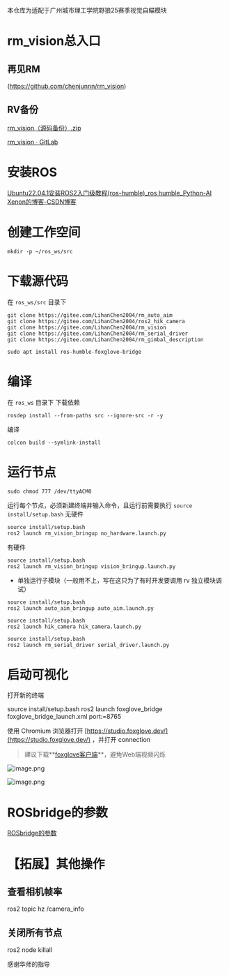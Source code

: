 本仓库为适配于广州城市理工学院野狼25赛季视觉自瞄模块
# rm_vision总入口

  ## 再见RM
(https://github.com/chenjunnn/rm_vision)


  ## RV备份

  [rm_vision（源码备份）.zip](https://flowus.cn/preview/85b124e5-8c88-4ed6-9088-8142ce4248f9)

  [rm_vision · GitLab](https://gitlab.com/rm_vision)


# 安装ROS

  [Ubuntu22.04.1安装ROS2入门级教程(ros-humble)_ros humble_Python-AI Xenon的博客-CSDN博客](https://blog.csdn.net/yxn4065/article/details/127352587)


# 创建工作空间

```
mkdir -p ~/ros_ws/src
```


# 下载源代码

  在 `ros_ws/src` 目录下

  ```Shell
git clone https://gitee.com/LihanChen2004/rm_auto_aim
git clone https://gitee.com/LihanChen2004/ros2_hik_camera
git clone https://gitee.com/LihanChen2004/rm_vision
git clone https://gitee.com/LihanChen2004/rm_serial_driver
git clone https://gitee.com/LihanChen2004/rm_gimbal_description
```


```Shell
sudo apt install ros-humble-foxglove-bridge
```


# 编译

  在 `ros_ws` 目录下
下载依赖
  ```Shell
rosdep install --from-paths src --ignore-src -r -y
```

编译
```Shell
colcon build --symlink-install
```


# 运行节点

  ```Shell
sudo chmod 777 /dev/ttyACM0
```


运行每个节点，必须新建终端并输入命令，且运行前需要执行 `source install/setup.bash`
无硬件
 ```Shell
source install/setup.bash
ros2 launch rm_vision_bringup no_hardware.launch.py
```

有硬件
 ```Shell
source install/setup.bash
ros2 launch rm_vision_bringup vision_bringup.launch.py
```


  - 单独运行子模块（一般用不上，写在这只为了有时开发要调用 rv 独立模块调试）

 ```自瞄
source install/setup.bash
ros2 launch auto_aim_bringup auto_aim.launch.py 
```


 ```海康
source install/setup.bash
ros2 launch hik_camera hik_camera.launch.py
```


  ```串口通讯模块
source install/setup.bash
ros2 launch rm_serial_driver serial_driver.launch.py
```


# 启动可视化

  打开新的终端

source install/setup.bash
ros2 launch foxglove_bridge foxglove_bridge_launch.xml port:=8765



  使用 Chromium 浏览器打开 [https://studio.foxglove.dev/](https://studio.foxglove.dev/) ，并打开 connection

  > 建议下载**[foxglove客户端](https://foxglove.dev/download)**，避免Web端视频闪烁

  ![image.png](https://tc-cdn.flowus.cn/oss/f53ee643-9ab0-4a13-b985-ae90719c33a1/image.png?time=1744249500&token=050a53cf23a46b4f972123982e0149d3e4812a42077c927bde1ad19b44fdd2e3&role=sharePaid)

  ![image.png](https://tc-cdn.flowus.cn/oss/bc616571-046d-4ebb-95dd-8253e50948e9/image.png?time=1744249500&token=6c657afc059d30aa9ef4a1ff6d1712b1eb53e637cd8282f4c54787f7a435b4b6&role=sharePaid)

# ROSbridge的参数

[ROSbridge的参数](https://flowus.cn/86e7e54f-a0fc-467d-909d-95d1509f62f2)

# 【拓展】其他操作

  ## 查看相机帧率

ros2 topic hz /camera_info



  ## 关闭所有节点
ros2 node killall


感谢华师的指导






